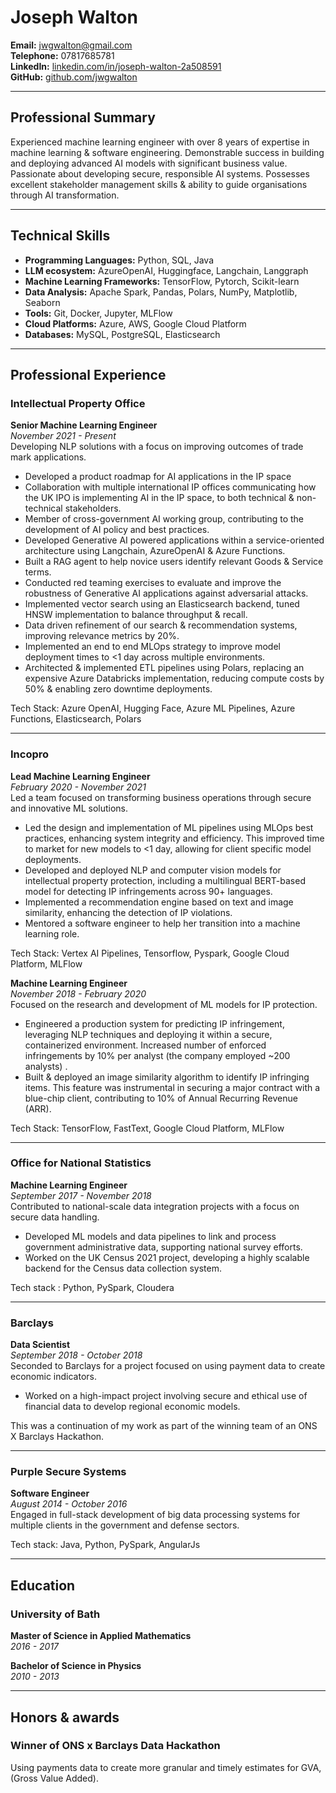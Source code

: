 # Joseph Walton

**Email:** jwgwalton@gmail.com  
**Telephone:** 07817685781  
**LinkedIn:** [linkedin.com/in/joseph-walton-2a508591](https://www.linkedin.com/in/joseph-walton-2a508591/)  
**GitHub:** [github.com/jwgwalton](https://github.com/jwgwalton)  

---

## Professional Summary
Experienced machine learning engineer with over 8 years of expertise in machine learning & software engineering.
Demonstrable success in building and deploying advanced AI models with significant business value.
Passionate about developing secure, responsible AI systems.
Possesses excellent stakeholder management skills & ability to guide organisations through AI transformation.

---

## Technical Skills

- **Programming Languages:** Python, SQL, Java 
- **LLM ecosystem:** AzureOpenAI, Huggingface, Langchain, Langgraph
- **Machine Learning Frameworks:** TensorFlow, Pytorch, Scikit-learn
- **Data Analysis:** Apache Spark, Pandas, Polars, NumPy, Matplotlib, Seaborn
- **Tools:** Git, Docker, Jupyter, MLFlow
- **Cloud Platforms:** Azure, AWS, Google Cloud Platform
- **Databases:** MySQL, PostgreSQL, Elasticsearch

---

## Professional Experience
### Intellectual Property Office
**Senior Machine Learning Engineer**  
*November 2021 - Present*  
Developing NLP solutions with a focus on improving outcomes of trade mark applications.

- Developed a product roadmap for AI applications in the IP space
-  Collaboration with multiple international IP offices communicating how the UK IPO is implementing AI in the IP space, to both technical & non-technical stakeholders.
- Member of cross-government AI working group, contributing to the development of AI policy and best practices.
- Developed Generative AI powered applications within a service-oriented architecture using Langchain, AzureOpenAI & Azure Functions. 
- Built a RAG agent to help novice users identify relevant Goods & Service terms.
- Conducted red teaming exercises to evaluate and improve the robustness of Generative AI applications against adversarial attacks.
- Implemented vector search using an Elasticsearch backend, tuned HNSW implementation to balance throughput & recall.
- Data driven refinement of our search & recommendation systems, improving relevance metrics by 20%.
- Implemented an end to end MLOps strategy to improve model deployment times to <1 day across multiple environments.
- Architected & implemented ETL pipelines using Polars, replacing an expensive Azure Databricks implementation, reducing compute costs by 50% & enabling zero downtime deployments.

Tech Stack: Azure OpenAI, Hugging Face, Azure ML Pipelines, Azure Functions, Elasticsearch, Polars

---

### Incopro
**Lead Machine Learning Engineer**  
*February 2020 - November 2021*  
Led a team focused on transforming business operations through secure and innovative ML solutions.

- Led the design and implementation of ML pipelines using MLOps best practices, enhancing system integrity and efficiency. This improved time to market for new models to <1 day, allowing for client specific model deployments.
- Developed and deployed NLP and computer vision models for intellectual property protection, including a multilingual BERT-based model for detecting IP infringements across 90+ languages.
- Implemented a recommendation engine based on text and image similarity, enhancing the detection of IP violations.
- Mentored a software engineer to help her transition into a machine learning role.

Tech Stack: Vertex AI Pipelines, Tensorflow, Pyspark, Google Cloud Platform, MLFlow

**Machine Learning Engineer**  
*November 2018 - February 2020*  
Focused on the research and development of ML models for IP protection.

- Engineered a production system for predicting IP infringement, leveraging NLP techniques and deploying it within a secure, containerized environment. Increased number of enforced infringements by 10% per analyst (the company employed ~200 analysts) .
- Built & deployed an image similarity algorithm to identify IP infringing items. This feature was instrumental in securing a major contract with a blue-chip client, contributing to 10% of Annual Recurring Revenue (ARR).

Tech Stack: TensorFlow, FastText, Google Cloud Platform, MLFlow

---

### Office for National Statistics
**Machine Learning Engineer**  
*September 2017 - November 2018*  
Contributed to national-scale data integration projects with a focus on secure data handling.

- Developed ML models and data pipelines to link and process government administrative data, supporting national survey efforts.
- Worked on the UK Census 2021 project, developing a highly scalable backend for the Census data collection system.

Tech stack : Python, PySpark, Cloudera

---

### Barclays
**Data Scientist**  
*September 2018 - October 2018*  
Seconded to Barclays for a project focused on using payment data to create economic indicators.

- Worked on a high-impact project involving secure and ethical use of financial data to develop regional economic models.

This was a continuation of my work as part of the winning team of an ONS X Barclays Hackathon.

---

### Purple Secure Systems
**Software Engineer**  
*August 2014 - October 2016*  
Engaged in full-stack development of big data processing systems for multiple clients in the government and defense sectors.

Tech stack: Java, Python, PySpark, AngularJs

---

## Education

### University of Bath

**Master of Science in Applied Mathematics**  
*2016 - 2017*

**Bachelor of Science in Physics**  
*2010 - 2013*

---

## Honors & awards

### Winner of ONS x Barclays Data Hackathon
Using payments data to create more granular and timely estimates for GVA, (Gross Value Added).
